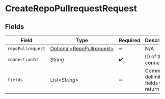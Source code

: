 # CreateRepoPullrequestRequest


## Fields

| Field                                                                | Type                                                                 | Required                                                             | Description                                                          |
| -------------------------------------------------------------------- | -------------------------------------------------------------------- | -------------------------------------------------------------------- | -------------------------------------------------------------------- |
| `repoPullrequest`                                                    | [Optional\<RepoPullrequest>](../../models/shared/RepoPullrequest.md) | :heavy_minus_sign:                                                   | N/A                                                                  |
| `connectionId`                                                       | *String*                                                             | :heavy_check_mark:                                                   | ID of the connection                                                 |
| `fields`                                                             | List\<*String*>                                                      | :heavy_minus_sign:                                                   | Comma-delimited fields to return                                     |